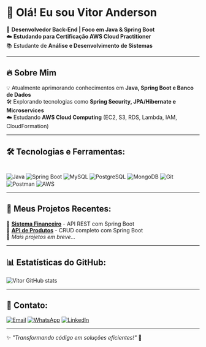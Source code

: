 # 👋 Olá! Eu sou Vitor Anderson 

🎯 **Desenvolvedor Back-End | Foco em Java & Spring Boot**  
☁️ **Estudando para Certificação AWS Cloud Practitioner**  
📚 Estudante de **Análise e Desenvolvimento de Sistemas**  

---

## 🔥 Sobre Mim
💡 Atualmente aprimorando conhecimentos em **Java, Spring Boot e Banco de Dados**  
🛠️ Explorando tecnologias como **Spring Security, JPA/Hibernate e Microservices**  
☁️ Estudando **AWS Cloud Computing** (EC2, S3, RDS, Lambda, IAM, CloudFormation)  

---

## 🛠 Tecnologias e Ferramentas:
<div style="display: inline_block"><br/>
  <img align="center" alt="Java" src="https://img.shields.io/badge/Java-ED8B00?style=for-the-badge&logo=openjdk&logoColor=white">
  <img align="center" alt="Spring Boot" src="https://img.shields.io/badge/Spring_Boot-6DB33F?style=for-the-badge&logo=spring&logoColor=white">
  <img align="center" alt="MySQL" src="https://img.shields.io/badge/MySQL-005C84?style=for-the-badge&logo=mysql&logoColor=white">
  <img align="center" alt="PostgreSQL" src="https://img.shields.io/badge/PostgreSQL-316192?style=for-the-badge&logo=postgresql&logoColor=white">
  <img align="center" alt="MongoDB" src="https://img.shields.io/badge/MongoDB-4EA94B?style=for-the-badge&logo=mongodb&logoColor=white">
  <img align="center" alt="Git" src="https://img.shields.io/badge/Git-F05032?style=for-the-badge&logo=git&logoColor=white">
  <img align="center" alt="Postman" src="https://img.shields.io/badge/Postman-FF6C37?style=for-the-badge&logo=postman&logoColor=white">
  <img align="center" alt="AWS" src="https://img.shields.io/badge/AWS-FF9900?style=for-the-badge&logo=amazonaws&logoColor=white">
</div>

---

## 📌 Meus Projetos Recentes:

🔹 **[Sistema Financeiro](https://github.com/VitorAnderson/Sistema-Financeiro-API-REST.git)** - API REST com Spring Boot  
🔹 **[API de Produtos](https://github.com/VitorAnderson/api-produtos)** - CRUD completo com Spring Boot  
🔹 *Mais projetos em breve...*  

---

## 📊 Estatísticas do GitHub:
![Vitor GitHub stats](https://github-readme-stats.vercel.app/api?username=VitorAnderson&show_icons=true&theme=dracula)

---

## 📩 Contato:

[![Email](https://img.shields.io/badge/Email-D14836?style=for-the-badge&logo=gmail&logoColor=white)](mailto:vitor.andersonf@gmail.com)
[![WhatsApp](https://img.shields.io/badge/WhatsApp-25D366?style=for-the-badge&logo=whatsapp&logoColor=white)](https://wa.me//5511956654601?text=Ola%20Vitor)
[![LinkedIn](https://img.shields.io/badge/LinkedIn-0077B5?style=for-the-badge&logo=linkedin&logoColor=white)](https://www.linkedin.com/in/vitor-anderson-38aa9a26b/)

---

✨ *"Transformando código em soluções eficientes!"* 🚀  
